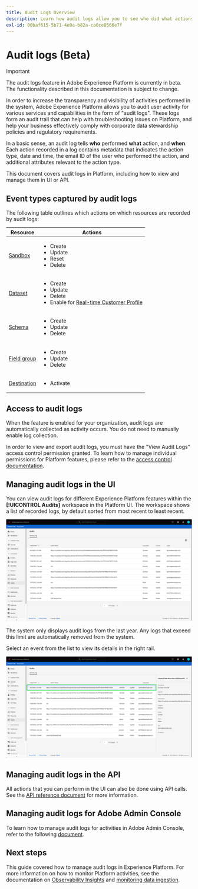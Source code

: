 ```yaml
---
title: Audit Logs Overview
description: Learn how audit logs allow you to see who did what actions in Adobe Experience Platform.
exl-id: 00baf615-5b71-4e0a-b82a-ca0ce8566e7f
---
```

# Audit logs (Beta)

>[!IMPORTANT]
>
>The audit logs feature in Adobe Experience Platform is currently in beta. The functionality described in this documentation is subject to change.

In order to increase the transparency and visibility of activities performed in the system, Adobe Experience Platform allows you to audit user activity for various services and capabilities in the form of "audit logs". These logs form an audit trail that can help with troubleshooting issues on Platform, and help your business effectively comply with corporate data stewardship policies and regulatory requirements.

In a basic sense, an audit log tells **who** performed **what** action, and **when**. Each action recorded in a log contains metadata that indicates the action type, date and time, the email ID of the user who performed the action, and additional attributes relevant to the action type.

This document covers audit logs in Platform, including how to view and manage them in UI or API.

## Event types captured by audit logs

The following table outlines which actions on which resources are recorded by audit logs:

| Resource | Actions |
| --- | --- |
| [Sandbox](../../../sandboxes/home.md) | <ul><li>Create</li><li>Update</li><li>Reset</li><li>Delete</li></ul> |
| [Dataset](../../../catalog/datasets/overview.md) | <ul><li>Create</li><li>Update</li><li>Delete</li><li>Enable for [Real-time Customer Profile](../../../profile/home.md)</li></ul> |
| [Schema](../../../xdm/schema/composition.md) | <ul><li>Create</li><li>Update</li><li>Delete</li></ul> |
| [Field group](../../../xdm/schema/composition.md#field-group) | <ul><li>Create</li><li>Update</li><li>Delete</li></ul> |
| [Destination](../../../destinations/home.md) | <ul><li>Activate</li></ul> |

## Access to audit logs

When the feature is enabled for your organization, audit logs are automatically collected as activity occurs. You do not need to manually enable log collection.

In order to view and export audit logs, you must have the "View Audit Logs" access control permission granted. To learn how to manage individual permissions for Platform features, please refer to the [access control documentation](../../../access-control/home.md).

## Managing audit logs in the UI

You can view audit logs for different Experience Platform features within the **[!UICONTROL Audits]** workspace in the Platform UI. The workspace shows a list of recorded logs, by default sorted from most recent to least recent.

![Audit logs dashboard](../../images/audit-logs/audits.png)

The system only displays audit logs from the last year. Any logs that exceed this limit are automatically removed from the system.

Select an event from the list to view its details in the right rail.

![Event details](../../images/audit-logs/select-event.png)

<!-- (Planned for post-beta release)
### Export an audit log

Select **[!UICONTROL Download log]** to export an audit log.
-->

## Managing audit logs in the API

All actions that you can perform in the UI can also be done using API calls. See the [API reference document](https://www.adobe.io/experience-platform-apis/references/audit-query/) for more information.

## Managing audit logs for Adobe Admin Console

To learn how to manage audit logs for activities in Adobe Admin Console, refer to the following [document](https://helpx.adobe.com/enterprise/using/audit-logs.html).

## Next steps

This guide covered how to manage audit logs in Experience Platform. For more information on how to monitor Platform activities, see the documentation on [Observability Insights](../../../observability/home.md) and [monitoring data ingestion](../../../ingestion/quality/monitor-data-ingestion.md).
